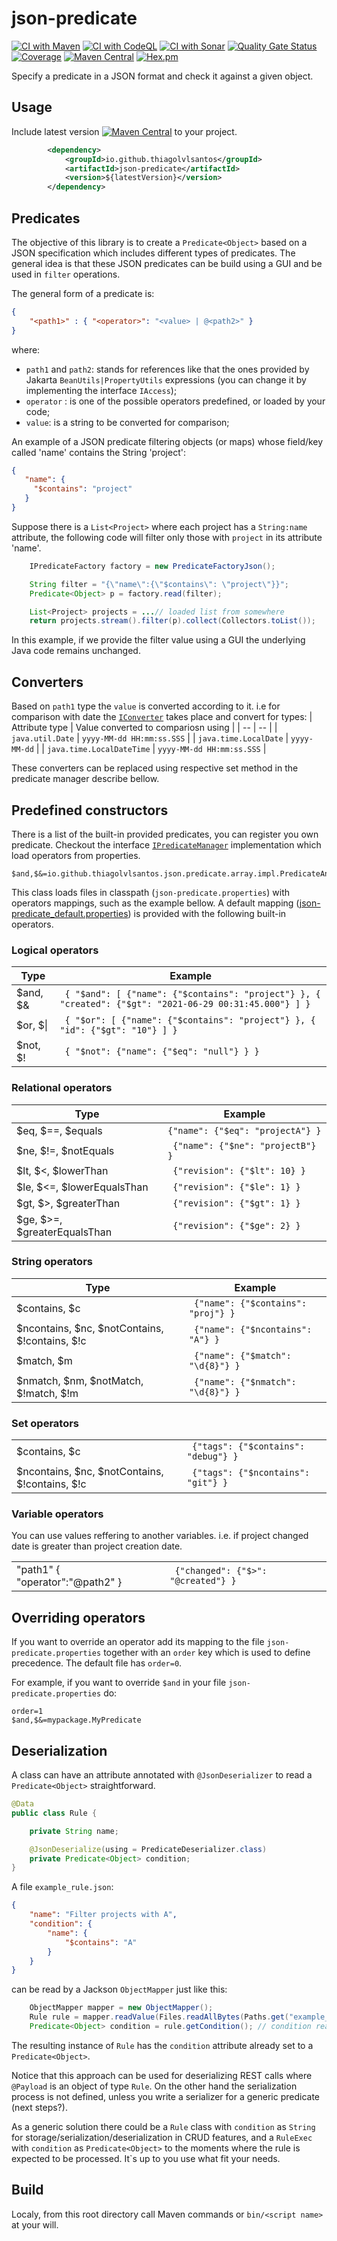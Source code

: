 # json-predicate

[![CI with Maven](https://github.com/thiagolvlsantos/json-predicate/actions/workflows/maven.yml/badge.svg)](https://github.com/thiagolvlsantos/json-predicate/actions/workflows/maven.yml)
[![CI with CodeQL](https://github.com/thiagolvlsantos/json-predicate/actions/workflows/codeql.yml/badge.svg)](https://github.com/thiagolvlsantos/json-predicate/actions/workflows/codeql.yml)
[![CI with Sonar](https://github.com/thiagolvlsantos/json-predicate/actions/workflows/sonar.yml/badge.svg)](https://github.com/thiagolvlsantos/json-predicate/actions/workflows/sonar.yml)
[![Quality Gate Status](https://sonarcloud.io/api/project_badges/measure?project=thiagolvlsantos_json-predicate&metric=alert_status)](https://sonarcloud.io/dashboard?id=thiagolvlsantos_json-predicate)
[![Coverage](https://sonarcloud.io/api/project_badges/measure?project=thiagolvlsantos_json-predicate&metric=coverage)](https://sonarcloud.io/dashboard?id=thiagolvlsantos_json-predicate)
[![Maven Central](https://maven-badges.herokuapp.com/maven-central/io.github.thiagolvlsantos/json-predicate/badge.svg)](https://repo1.maven.org/maven2/io/github/thiagolvlsantos/json-predicate/)
[![Hex.pm](https://img.shields.io/hexpm/l/plug.svg)](http://www.apache.org/licenses/LICENSE-2.0)

Specify a predicate in a JSON format and check it against a given object.

## Usage

Include latest version [![Maven Central](https://maven-badges.herokuapp.com/maven-central/io.github.thiagolvlsantos/json-predicate/badge.svg)](https://repo1.maven.org/maven2/io/github/thiagolvlsantos/json-predicate/) to your project.

```xml
		<dependency>
			<groupId>io.github.thiagolvlsantos</groupId>
			<artifactId>json-predicate</artifactId>
			<version>${latestVersion}</version>
		</dependency>
```

## Predicates

The objective of this library is to create a `Predicate<Object>` based on a JSON specification which includes different types of predicates. The general idea is that these JSON predicates can be build using a GUI and be used in `filter` operations. 

The general form of a predicate is:
```json
{ 
	"<path1>" : { "<operator>": "<value> | @<path2>" } 
}
```
where:
- ```path1``` and ```path2```: stands for references like that the ones provided by Jakarta ```BeanUtils|PropertyUtils``` expressions (you can change it by implementing the interface ``IAccess``);
- ```operator``` : is one of the possible operators predefined, or loaded by your code;
- ```value```: is a string to be converted for comparison;

An example of a JSON predicate filtering objects (or maps) whose field/key called 'name' contains the String 'project':
```json
{
   "name": {
     "$contains": "project"
   }
}
```

Suppose there is a `List<Project>` where each project has a `String:name` attribute, the following code will filter only those with `project` in its attribute 'name'.

```java
	IPredicateFactory factory = new PredicateFactoryJson();

	String filter = "{\"name\":{\"$contains\": \"project\"}}";
	Predicate<Object> p = factory.read(filter);

	List<Project> projects = ...// loaded list from somewhere
	return projects.stream().filter(p).collect(Collectors.toList());

```
In this example, if we provide the filter value using a GUI the underlying Java code remains unchanged.

## Converters
Based on ```path1``` type the ```value``` is converted according to it. i.e for comparison with date the [`IConverter`](https://github.com/thiagolvlsantos/json-predicate/blob/master/src/main/java/io/github/thiagolvlsantos/json/predicate/value/impl/ConverterDefault.java) takes place and convert for types:
| Attribute type | Value converted to compariosn using |
| -- | -- |
| ```java.util.Date``` | ```yyyy-MM-dd HH:mm:ss.SSS``` |
| ```java.time.LocalDate``` | ```yyyy-MM-dd``` |
| ```java.time.LocalDateTime``` | ```yyyy-MM-dd HH:mm:ss.SSS``` |

These converters can be replaced using respective set method in the predicate manager describe bellow.

## Predefined constructors

There is a list of the built-in provided predicates, you can register you own predicate. Checkout the interface [`IPredicateManager`](https://github.com/thiagolvlsantos/json-predicate/blob/master/src/main/java/io/github/thiagolvlsantos/json/predicate/impl/PredicateManagerDefault.java) implementation which load operators from properties.

```properties
$and,$&=io.github.thiagolvlsantos.json.predicate.array.impl.PredicateAnd
```

This class loads files in classpath (```json-predicate.properties```) with operators mappings, such as the example bellow. A default mapping ([json-predicate_default.properties]((https://github.com/thiagolvlsantos/json-predicate/blob/master/src/main/resources/json-predicate_default.properties))) is provided with the following built-in operators.

### Logical operators

| Type | Example |
| -- | -- |
|\$and, \$& | ``` { "$and": [ {"name": {"$contains": "project"} }, { "created": {"$gt": "2021-06-29 00:31:45.000"} ] }``` |
|\$or, \$\\| | ``` { "$or": [ {"name": {"$contains": "project"} }, { "id": {"$gt": "10"} ] }``` |
|\$not, \$! | ``` { "$not": {"name": {"$eq": "null"} } }``` |

### Relational operators
| Type | Example |
| -- | -- |
|\$eq, $==, $equals | ``` {"name": {"$eq": "projectA"} } ```|
|\$ne, $!=, $notEquals | ``` {"name": {"$ne": "projectB"} }```|
|\$lt, $<, $lowerThan | ``` {"revision": {"$lt": 10} }```|
|\$le, $<=, $lowerEqualsThan | ``` {"revision": {"$le": 1} }```|
|\$gt, $>, $greaterThan | ``` {"revision": {"$gt": 1} }```|
|\$ge, $>=, $greaterEqualsThan | ``` {"revision": {"$ge": 2} }```|

### String operators
| Type | Example |
| -- | -- |
|\$contains, \$c | ``` {"name": {"$contains": "proj"} }```|
|\$ncontains, \$nc, \$notContains, \$!contains, \$!c  | ``` {"name": {"$ncontains": "A"} }```|
|\$match, \$m | ``` {"name": {"$match": "\d{8}"} }```|
|\$nmatch, \$nm, \$notMatch, \$!match, \$!m | ``` {"name": {"$nmatch": "\d{8}"} }```|

### Set operators 
| | |
| -- | -- |
|\$contains, \$c | ``` {"tags": {"$contains": "debug"} }``` |
|\$ncontains, \$nc, \$notContains, \$!contains, \$!c  | ``` {"tags": {"$ncontains": "git"} }``` |

### Variable operators 
You can use values reffering to another variables. i.e. if project changed date is greater than project creation date.

|  |  |
| -- | -- |
| "path1" { "operator":"@path2" }  | ``` {"changed": {"$>": "@created"} }```|

## Overriding operators
If you want to override an operator add its mapping to the file ```json-predicate.properties``` together with an ```order``` key which is used to define precedence. The default file has ```order=0```.

For example, if you want to override ```$and``` in your file ```json-predicate.properties``` do:

```properties
order=1
$and,$&=mypackage.MyPredicate
```

## Deserialization

A class can have an attribute annotated with `@JsonDeserializer` to read a `Predicate<Object>` straightforward.

```java
@Data
public class Rule {

	private String name;

	@JsonDeserialize(using = PredicateDeserializer.class)
	private Predicate<Object> condition;
}
```

A file `example_rule.json`:

```json
{
	"name": "Filter projects with A",
	"condition": {
		"name": {
			"$contains": "A"
		}
	}
}
```
can be read by a Jackson `ObjectMapper` just like this:
```java
	ObjectMapper mapper = new ObjectMapper();
	Rule rule = mapper.readValue(Files.readAllBytes(Paths.get("example_rule.json")), Rule.class);
	Predicate<Object> condition = rule.getCondition(); // condition ready to apply
```
 The resulting instance of `Rule` has the `condition` attribute already set to a `Predicate<Object>`.
 
 Notice that this approach can be used for deserializing REST calls where `@Payload` is an object of type `Rule`. On the other hand the serialization process is not defined, unless you write a serializer for a generic predicate (next steps?). 
 
 As a generic solution there could be a `Rule` class with `condition` as `String` for storage/serialization/deserialization in CRUD features, and a `RuleExec` with `condition` as `Predicate<Object>` to the moments where the rule is expected to be processed. It`s up to you use what fit your needs.

## Build

Localy, from this root directory call Maven commands or `bin/<script name>` at your will.
